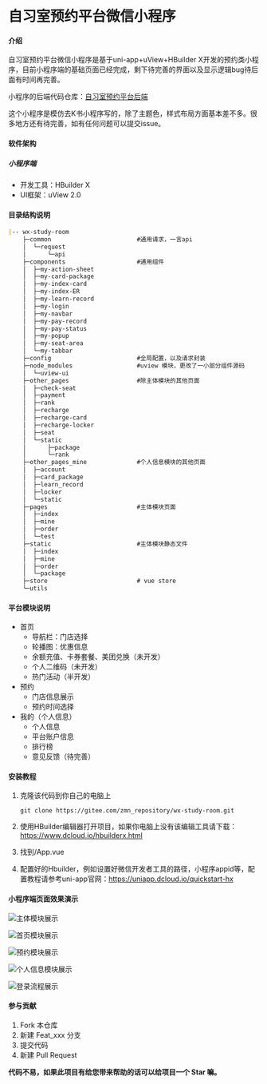 # 自习室预约平台微信小程序

#### 介绍
自习室预约平台微信小程序是基于uni-app+uView+HBuilder X开发的预约类小程序，目前小程序端的基础页面已经完成，剩下待完善的界面以及显示逻辑bug待后面有时间再完善。

小程序的后端代码仓库：[自习室预约平台后端](https://gitee.com/zmn_repository/study-room-vue.git)

这个小程序是模仿去K书小程序写的，除了主题色，样式布局方面基本差不多。很多地方还有待完善，如有任何问题可以提交issue。

#### 软件架构
##### 小程序端

- 开发工具：HBuilder X
- UI框架：uView 2.0

#### 目录结构说明

``` markdown
|-- wx-study-room
    ├─common						#通用请求，一言api
    │  └─request
    │      └─api
    ├─components					#通用组件
    │  ├─my-action-sheet
    │  ├─my-card-package
    │  ├─my-index-card
    │  ├─my-index-ER
    │  ├─my-learn-record
    │  ├─my-login
    │  ├─my-navbar
    │  ├─my-pay-record
    │  ├─my-pay-status
    │  ├─my-popup
    │  ├─my-seat-area
    │  └─my-tabbar
    ├─config						#全局配置，以及请求封装
    ├─node_modules					#uview 模块，更改了一小部分组件源码
    │  └─uview-ui
    ├─other_pages					#除主体模块的其他页面
    │  ├─check-seat
    │  ├─payment
    │  ├─rank
    │  ├─recharge
    │  ├─recharge-card
    │  ├─recharge-locker
    │  ├─seat
    │  └─static
    │      ├─package
    │      └─rank
    ├─other_pages_mine				#个人信息模块的其他页面
    │  ├─account
    │  ├─card_package
    │  ├─learn_record
    │  ├─locker
    │  └─static
    ├─pages							#主体模块页面
    │  ├─index
    │  ├─mine
    │  ├─order
    │  └─test
    ├─static						#主体模块静态文件
    │  ├─index
    │  ├─mine
    │  ├─order
    │  └─package
    ├─store							# vue store
    └─utils
```

#### 平台模块说明

- 首页
  - 导航栏：门店选择
  - 轮播图：优惠信息
  - 余额充值、卡券套餐、美团兑换（未开发）
  - 个人二维码（未开发）
  - 热门活动（半开发）
- 预约
  - 门店信息展示
  - 预约时间选择
- 我的（个人信息）
  - 个人信息
  - 平台账户信息
  - 排行榜
  - 意见反馈（待完善）


#### 安装教程

1. 克隆该代码到你自己的电脑上

   ``` 
   git clone https://gitee.com/zmn_repository/wx-study-room.git
   ```

2.  使用HBuilder编辑器打开项目，如果你电脑上没有该编辑工具请下载：https://www.dcloud.io/hbuilderx.html

3.  找到/App.vue

4.  配置好的Hbuilder，例如设置好微信开发者工具的路径，小程序appid等，配置教程请参考uni-app官网：https://uniapp.dcloud.io/quickstart-hx

#### 小程序端页面效果演示

![主体模块展示](https://gitee.com/peacefulCC/images/blob/master/images/wx_study_room/%E4%B8%BB%E4%BD%93%E6%A8%A1%E5%9D%97%E5%B1%95%E7%A4%BA.png)

![首页模块展示](https://gitee.com/peacefulCC/images/raw/master/images/wx_study_room/%E9%A6%96%E9%A1%B5%E6%A8%A1%E5%9D%97.png)

![预约模块展示](https://gitee.com/peacefulCC/images/raw/master/images/wx_study_room/%E9%A2%84%E7%BA%A6%E6%A8%A1%E5%9D%97.png)

![个人信息模块展示](https://gitee.com/peacefulCC/images/raw/master/images/wx_study_room/%E4%B8%AA%E4%BA%BA%E4%BF%A1%E6%81%AF.png)

![登录流程展示](https://gitee.com/peacefulCC/images/raw/master/images/wx_study_room/%E7%99%BB%E5%BD%95%E6%A8%A1%E5%9D%97.png)

#### 参与贡献

1.  Fork 本仓库
2.  新建 Feat_xxx 分支
3.  提交代码
4.  新建 Pull Request

**代码不易，如果此项目有给您带来帮助的话可以给项目一个 Star 嘛。**

